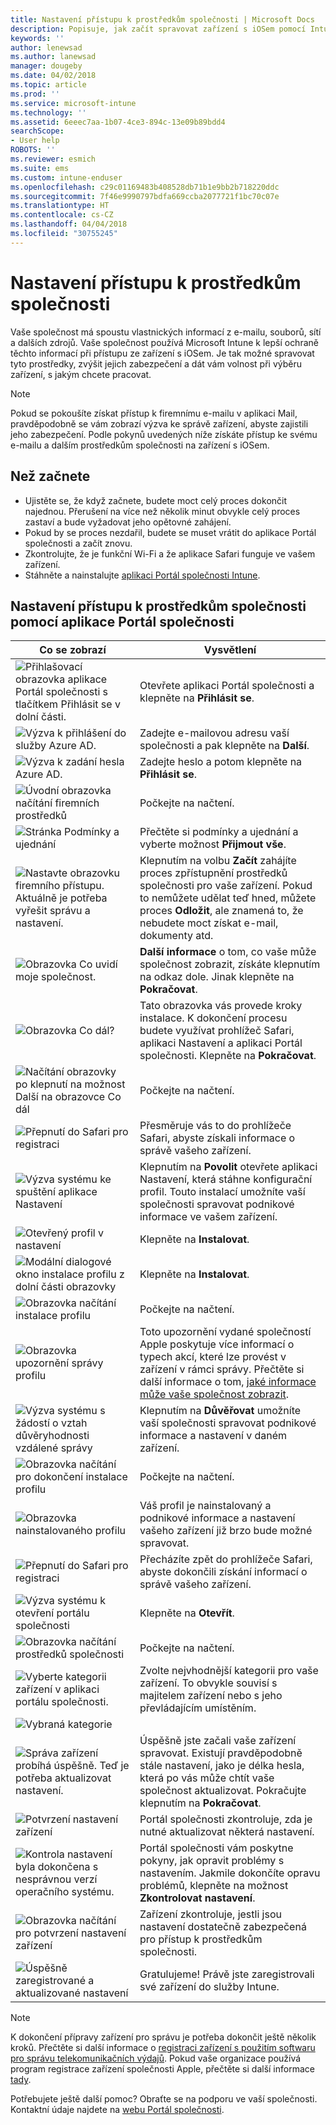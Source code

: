 ```yaml
---
title: Nastavení přístupu k prostředkům společnosti | Microsoft Docs
description: Popisuje, jak začít spravovat zařízení s iOSem pomocí Intune
keywords: ''
author: lenewsad
ms.author: lanewsad
manager: dougeby
ms.date: 04/02/2018
ms.topic: article
ms.prod: ''
ms.service: microsoft-intune
ms.technology: ''
ms.assetid: 6eeec7aa-1b07-4ce3-894c-13e09b89bdd4
searchScope:
- User help
ROBOTS: ''
ms.reviewer: esmich
ms.suite: ems
ms.custom: intune-enduser
ms.openlocfilehash: c29c01169483b408528db71b1e9bb2b718220ddc
ms.sourcegitcommit: 7f46e9990797bdfa669ccba2077721f1bc70c07e
ms.translationtype: HT
ms.contentlocale: cs-CZ
ms.lasthandoff: 04/04/2018
ms.locfileid: "30755245"
---
```

# <a name="set-up-access-to-your-company-resources"></a>Nastavení přístupu k prostředkům společnosti

Vaše společnost má spoustu vlastnických informací z e-mailu, souborů, sítí a dalších zdrojů. Vaše společnost používá Microsoft Intune k lepší ochraně těchto informací při přístupu ze zařízení s iOSem. Je tak možné spravovat tyto prostředky, zvýšit jejich zabezpečení a dát vám volnost při výběru zařízení, s jakým chcete pracovat.

> [!NOTE]
> Pokud se pokoušíte získat přístup k firemnímu e-mailu v aplikaci Mail, pravděpodobně se vám zobrazí výzva ke správě zařízení, abyste zajistili jeho zabezpečení. Podle pokynů uvedených níže získáte přístup ke svému e-mailu a dalším prostředkům společnosti na zařízení s iOSem.

## <a name="before-you-start"></a>Než začnete

- Ujistěte se, že když začnete, budete moct celý proces dokončit najednou. Přerušení na více než několik minut obvykle celý proces zastaví a bude vyžadovat jeho opětovné zahájení.
- Pokud by se proces nezdařil, budete se muset vrátit do aplikace Portál společnosti a začít znovu.
- Zkontrolujte, že je funkční Wi-Fi a že aplikace Safari funguje ve vašem zařízení.
- Stáhněte a nainstalujte [aplikaci Portál společnosti Intune](install-and-sign-in-to-the-intune-company-portal-app-ios.md).


## <a name="using-the-company-portal-app-to-set-up-access-to-company-resources"></a>Nastavení přístupu k prostředkům společnosti pomocí aplikace Portál společnosti

|Co se zobrazí|Vysvětlení|
|---|---|
|![Přihlašovací obrazovka aplikace Portál společnosti s tlačítkem Přihlásit se v dolní části.](./media/ios-01-cp-enroll-1802.png)|Otevřete aplikaci Portál společnosti a klepněte na **Přihlásit se**.|
|![Výzva k přihlášení do služby Azure AD.](./media/ios-02-cp-enroll-1802.png)|Zadejte e-mailovou adresu vaší společnosti a pak klepněte na **Další**.|
|![Výzva k zadání hesla Azure AD.](./media/ios-03-cp-enroll-1802.png)|Zadejte heslo a potom klepněte na **Přihlásit se**.|
|![Úvodní obrazovka načítání firemních prostředků](./media/ios-04-cp-enroll-1802.png)|Počkejte na načtení.|
|![Stránka Podmínky a ujednání](./media/ios-05-cp-enroll-1802.png)|Přečtěte si podmínky a ujednání a vyberte možnost **Přijmout vše**.|
|![Nastavte obrazovku firemního přístupu. Aktuálně je potřeba vyřešit správu a nastavení.](./media/ios-06-cp-enroll-1802.png)|Klepnutím na volbu **Začít** zahájíte proces zpřístupnění prostředků společnosti pro vaše zařízení. Pokud to nemůžete udělat teď hned, můžete proces **Odložit**, ale znamená to, že nebudete moct získat e-mail, dokumenty atd.|
|![Obrazovka Co uvidí moje společnost.](./media/ios-07-cp-enroll-1802.png)|**Další informace** o tom, co vaše může společnost zobrazit, získáte klepnutím na odkaz dole. Jinak klepněte na **Pokračovat**.|
|![Obrazovka Co dál?](./media/ios-08-cp-enroll-1802.png)|Tato obrazovka vás provede kroky instalace. K dokončení procesu budete využívat prohlížeč Safari, aplikaci Nastavení a aplikaci Portál společnosti. Klepněte na **Pokračovat**.|
|![Načítání obrazovky po klepnutí na možnost Další na obrazovce Co dál](./media/ios-09-cp-enroll-1802.png)|Počkejte na načtení.|
|![Přepnutí do Safari pro registraci](./media/ios-7-cp-enroll-1711.png)|Přesměruje vás to do prohlížeče Safari, abyste získali informace o správě vašeho zařízení.|
|![Výzva systému ke spuštění aplikace Nastavení](./media/ios-8-cp-enroll-1711.png)|Klepnutím na **Povolit** otevřete aplikaci Nastavení, která stáhne konfigurační profil. Touto instalací umožníte vaší společnosti spravovat podnikové informace ve vašem zařízení.|
|![Otevřený profil v nastavení](./media/ios-9-cp-enroll-1711.png)|Klepněte na **Instalovat**.|
|![Modální dialogové okno instalace profilu z dolní části obrazovky](./media/ios-10-cp-enroll-1711.png)|Klepněte na **Instalovat**.|
|![Obrazovka načítání instalace profilu](./media/ios-11-cp-enroll-1711.png)|Počkejte na načtení.|
|![Obrazovka upozornění správy profilu](./media/ios-12-cp-enroll-1711.png)|Toto upozornění vydané společností Apple poskytuje více informací o typech akcí, které lze provést v zařízení v rámci správy. Přečtěte si další informace o tom, [jaké informace může vaše společnost zobrazit](what-info-can-your-company-see-when-you-enroll-your-device-in-intune.md).|
|![Výzva systému s žádostí o vztah důvěryhodnosti vzdálené správy](./media/ios-13-cp-enroll-1711.png)|Klepnutím na **Důvěřovat** umožníte vaší společnosti spravovat podnikové informace a nastavení v daném zařízení.|
|![Obrazovka načítání pro dokončení instalace profilu](./media/ios-14-cp-enroll-1711.png)|Počkejte na načtení.|
|![Obrazovka nainstalovaného profilu](./media/ios-15-cp-enroll-1711.png)|Váš profil je nainstalovaný a podnikové informace a nastavení vašeho zařízení již brzo bude možné spravovat.|
|![Přepnutí do Safari pro registraci](./media/ios-16-cp-enroll-1711.png)|Přecházíte zpět do prohlížeče Safari, abyste dokončili získání informací o správě vašeho zařízení. |
|![Výzva systému k otevření portálu společnosti](./media/ios-17-cp-enroll-1711.png)|Klepněte na **Otevřít**.|
|![Obrazovka načítání prostředků společnosti](./media/ios-21-cp-enroll-1802.png)|Počkejte na načtení.|
|![Vyberte kategorii zařízení v aplikaci portálu společnosti.](./media/ios-22-cp-enroll-1802.png)|Zvolte nejvhodnější kategorii pro vaše zařízení. To obvykle souvisí s majitelem zařízení nebo s jeho převládajícím umístěním.|
|![Vybraná kategorie](./media/ios-23-cp-enroll-1802.png)||
|![Správa zařízení probíhá úspěšně. Teď je potřeba aktualizovat nastavení.](./media/ios-24-cp-enroll-1802.png)|Úspěšně jste začali vaše zařízení spravovat. Existují pravděpodobně stále nastavení, jako je délka hesla, která po vás může chtít vaše společnost aktualizovat. Pokračujte klepnutím na **Pokračovat**.|
|![Potvrzení nastavení zařízení](./media/ios-25-cp-enroll-1802.png)|Portál společnosti zkontroluje, zda je nutné aktualizovat některá nastavení.|
|![Kontrola nastavení byla dokončena s nesprávnou verzí operačního systému.](./media/ios-26-cp-enroll-1802.png)|Portál společnosti vám poskytne pokyny, jak opravit problémy s nastavením. Jakmile dokončíte opravu problémů, klepněte na možnost **Zkontrolovat nastavení**.|
|![Obrazovka načítání pro potvrzení nastavení zařízení](./media/ios-27-cp-enroll-1802.png)|Zařízení zkontroluje, jestli jsou nastavení dostatečně zabezpečená pro přístup k prostředkům společnosti.|
|![Úspěšně zaregistrované a aktualizované nastavení](./media/ios-28-cp-enroll-1802.png)|Gratulujeme! Právě jste zaregistrovali své zařízení do služby Intune.|

> [!Note]
> K dokončení přípravy zařízení pro správu je potřeba dokončit ještě několik kroků. Přečtěte si další informace o [registraci zařízení s použitím softwaru pro správu telekomunikačních výdajů](enroll-your-device-with-telecom-expense-management-ios.md). Pokud vaše organizace používá program registrace zařízení společnosti Apple, přečtěte si další informace [tady](enroll-your-device-dep-ios.md).

Potřebujete ještě další pomoc? Obraťte se na podporu ve vaší společnosti. Kontaktní údaje najdete na [webu Portál společnosti](https://portal.manage.microsoft.com#HelpDeskDialog).
